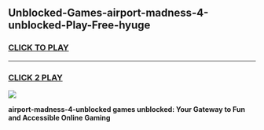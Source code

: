 
## Unblocked-Games-airport-madness-4-unblocked-Play-Free-hyuge
<h3>
<a href="https://premium76.site?title=airport-madness-4-unblocked&ref=19M">CLICK TO PLAY</a></h3>
<hr>

<h3>
<a href="https://premium76.site?title=airport-madness-4-unblocked&ref=19M">CLICK 2 PLAY</a>
  
</h3>

<a href="https://premium76.site?title=airport-madness-4-unblocked&ref=19M"><img src="https://clearcache.store/games.png"></a>


**airport-madness-4-unblocked games unblocked: Your Gateway to Fun and Accessible Online Gaming**
